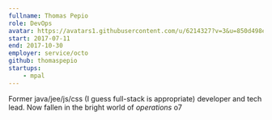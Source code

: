 ```yaml
---
fullname: Thomas Pepio
role: DevOps
avatar: https://avatars1.githubusercontent.com/u/6214327?v=3&u=850d498eb3c255c6ea3bdc630db7ea93628fcee6&s=400
start: 2017-07-11
end: 2017-10-30
employer: service/octo
github: thomaspepio
startups:
    - mpal
---
```


Former java/jee/js/css (I guess full-stack is appropriate) developer and tech lead.
Now fallen in the bright world of *operations* o7
